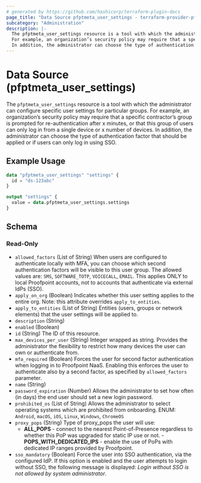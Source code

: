 ```yaml
---
# generated by https://github.com/hashicorp/terraform-plugin-docs
page_title: "Data Source pfptmeta_user_settings - terraform-provider-pfptmeta"
subcategory: "Administration"
description: |-
  The pfptmeta_user_settings resource is a tool with which the administrator can configure specific user settings for particular groups.
  For example, an organization’s security policy may require that a specific contractor’s group is prompted for re-authentication after x minutes, or that this group of users can only log in from a single device or x number of devices.
  In addition, the administrator can choose the type of authentication factor that should be applied or if users can only log in using SSO.
---
```


# Data Source (pfptmeta_user_settings)

The `pfptmeta_user_settings` resource is a tool with which the administrator can configure specific user settings for particular groups.
For example, an organization’s security policy may require that a specific contractor’s group is prompted for re-authentication after x minutes, or that this group of users can only log in from a single device or x number of devices.
In addition, the administrator can choose the type of authentication factor that should be applied or if users can only log in using SSO.

## Example Usage

```terraform
data "pfptmeta_user_settings" "settings" {
  id = "ds-123abc"
}

output "settings" {
  value = data.pfptmeta_user_settings.settings
}
```

<!-- schema generated by tfplugindocs -->
## Schema

### Read-Only

- `allowed_factors` (List of String) When users are configured to authenticate locally with MFA, you can choose which second authentication factors will be visible to this user group. The allowed values are: `SMS`, `SOFTWARE_TOTP`, `VOICECALL`, `EMAIL`.
This applies ONLY to local Proofpoint accounts, not to accounts that authenticate via external IdPs (SSO).
- `apply_on_org` (Boolean) Indicates whether this user setting applies to the entire org. Note: this attribute overrides `apply_to_entities`.
- `apply_to_entities` (List of String) Entities (users, groups or network elements) that the user settings will be applied to.
- `description` (String)
- `enabled` (Boolean)
- `id` (String) The ID of this resource.
- `max_devices_per_user` (String) Integer wrapped as string. Provides the administrator the flexibility to restrict how many devices the user can own or authenticate from.
- `mfa_required` (Boolean) Forces the user for second factor authentication when logging in to Proofpoint NaaS. Enabling this enforces the user to authenticate also by a second factor, as specified by `allowed_factors` parameter.
- `name` (String)
- `password_expiration` (Number) Allows the administrator to set how often (in days) the end user should set a new login password.
- `prohibited_os` (List of String) Allows the administrator to select operating systems which are prohibited from onboarding. ENUM: `Android`, `macOS`, `iOS`, `Linux`, `Windows`, `ChromeOS`
- `proxy_pops` (String) Type of proxy_pops the user will use:
	- **ALL_POPS** - connect to the nearest Point-of-Presence regardless to whether this PoP was upgraded for static IP use or not.	- **POPS_WITH_DEDICATED_IPS** - enable the use of PoPs with dedicated IP ranges provided by Proofpoint.
- `sso_mandatory` (Boolean) Force the user into SSO authentication, via the configured IdP. If this option is enabled and the user attempts to login without SSO, the following message is displayed: *Login without SSO is not allowed by system administrator*.
